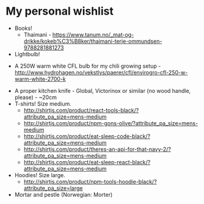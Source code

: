 # My personal wishlist

* Books!
  - Thaimani - https://www.tanum.no/_mat-og-drikke/kokeb%C3%B8ker/thaimani-terje-ommundsen-9788281881273
* Lightbulb!
 - A 250W warm white CFL bulb for my chili growing setup - http://www.hydrohagen.no/vekstlys/paerer/cfl/envirogro-cfl-250-w-warm-white-2700-k
* A proper kitchen knife - Global, Victorinox or similar (no wood handle, please) - ~20cm
* T-shirts! Size medium.
  - http://shirtjs.com/product/react-tools-black/?attribute_pa_size=mens-medium
  - http://shirtjs.com/product/npm-gons-olive/?attribute_pa_size=mens-medium
  - http://shirtjs.com/product/eat-sleep-code-black/?attribute_pa_size=mens-medium
  - http://shirtjs.com/product/theres-an-api-for-that-navy-2/?attribute_pa_size=mens-medium
  - http://shirtjs.com/product/eat-sleep-react-black/?attribute_pa_size=mens-medium
* Hoodies! Size large.
  - http://shirtjs.com/product/npm-tools-hoodie-black/?attribute_pa_size=large
* Mortar and pestle (Norwegian: Morter)
